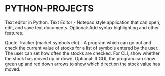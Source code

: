 # PYTHON-PROJECTS
Text editor in Python.
Text Editor - Notepad style application that can open, edit, and save text documents. Optional: Add syntax highlighting and other features.

Quote Tracker (market symbols etc) - A program which can go out and check the current value of stocks for a list of symbols entered by the user. The user can set how often the stocks are checked. For CLI, show whether the stock has moved up or down. Optional: If GUI, the program can show green up and red down arrows to show which direction the stock value has moved.

